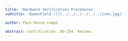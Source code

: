 ```yaml
---
title: 'Hardware Verification Procedures'
subtitle: 'QueenField ![](../../../../../../icon.jpg)'

author: Paco Reina Campo

abstract: Certification. DO-254. Review.
---
```

